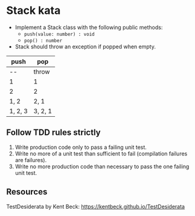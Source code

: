 # Stack kata

- Implement a Stack class with the following public methods:
    - `push(value: number) : void`
    - `pop() : number`
- Stack should throw an exception if popped when empty.

| **push** | **pop** |
|----------|---------|
| --       | throw   |
| 1        | 1       |
| 2        | 2       |
| 1, 2     | 2, 1    |
| 1, 2, 3  | 3, 2, 1 |

## Follow TDD rules strictly

1. Write production code only to pass a failing unit test.
2. Write no more of a unit test than sufficient to fail (compilation failures are failures).
3. Write no more production code than necessary to pass the one failing unit test.

## Resources

TestDesiderata by Kent Beck: <https://kentbeck.github.io/TestDesiderata>
